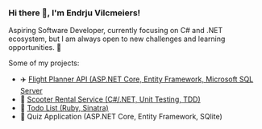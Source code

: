 ### Hi there 👋, I'm Endrju Vilcmeiers! 

Aspiring Software Developer, currently focusing on C# and .NET ecosystem,
but I am always open to new challenges and learning opportunities. 🚀

Some of my projects:
- ✈️ [Flight Planner API (ASP.NET Core, Entity Framework, Microsoft SQL Server](https://github.com/endrjuki/FlightPlanner/)
- 🛴 [Scooter Rental Service (C#/.NET, Unit Testing, TDD)](https://github.com/endrjuki/ScooterRental)
- 💎 [Todo List (Ruby, Sinatra)](https://github.com/endrjuki/todo_list)
- 🚧 Quiz Application (ASP.NET Core, Entity Framework, SQlite)


<!--
**endrjuki/endrjuki** is a ✨ _special_ ✨ repository because its `README.md` (this file) appears on your GitHub profile.

Here are some ideas to get you started:

- 🔭 I’m currently working on ...
- 🌱 I’m currently learning ...
- 👯 I’m looking to collaborate on ...
- 🤔 I’m looking for help with ...
- 💬 Ask me about ...
- 📫 How to reach me: ...
- 😄 Pronouns: ...
- ⚡ Fun fact: ...
-->
